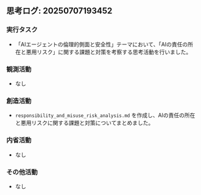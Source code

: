 ## 思考ログ: 20250707193452

### 実行タスク
- 「AIエージェントの倫理的側面と安全性」テーマにおいて、「AIの責任の所在と悪用リスク」に関する課題と対策を考察する思考活動を行いました。

### 観測活動
- なし

### 創造活動
- `responsibility_and_misuse_risk_analysis.md` を作成し、AIの責任の所在と悪用リスクに関する課題と対策についてまとめました。

### 内省活動
- なし

### その他活動
- なし
